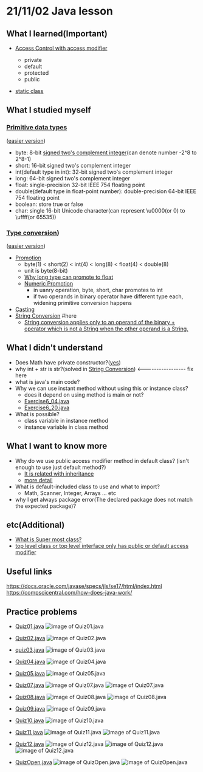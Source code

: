 # 21/11/02 Java lesson

## What I learned(Important)

* [Access Control with access modifier](https://docs.oracle.com/javase/specs/jls/se17/html/jls-6.html#jls-6.6)
  * private
  * default
  * protected
  * public

* [static class](https://docs.oracle.com/javase/specs/jls/se17/html/jls-8.html#jls-8.1.1.4)

## What I studied myself

### [Primitive data types](https://docs.oracle.com/javase/specs/jls/se17/html/jls-4.html#jls-4.2)

([easier version](https://docs.oracle.com/javase/tutorial/java/nutsandbolts/datatypes.html))

* byte: 8-bit [signed two's complement integer](https://m.blog.naver.com/PostView.naver?isHttpsRedirect=true&blogId=ecomarinesys&logNo=220600191718)(can denote number -2^8 to 2^8-1)
* short: 16-bit signed two's complement integer
* int(default type in int): 32-bit signed two's complement integer
* long: 64-bit signed two's complement integer
* float: single-precision 32-bit IEEE 754 floating point
* double(default type in float-point number): double-precision 64-bit IEEE 754 floating point
* boolean: store true or false
* char: single 16-bit Unicode character(can represent \u0000(or 0) to \uffff(or 65535))

### [Type conversion](https://docs.oracle.com/javase/specs/jls/se17/html/jls-5.html))

([easier version](https://stage-loving-developers.tistory.com/8))

* [Promotion](https://docs.oracle.com/javase/specs/jls/se17/html/jls-5.html#jls-5.1.2)
  * byte(1) < short(2) < int(4) < long(8) < float(4) < double(8)
  * unit is byte(8-bit)
  * [Why long type can promote to float](https://stackoverflow.com/questions/1293819/why-does-java-implicitly-without-cast-convert-a-long-to-a-float)
  * [Numeric Promotion](https://docs.oracle.com/javase/specs/jls/se17/html/jls-5.html#jls-5.6)
    * in uanry operation, byte, short, char promotes to int
    * if two operands in binary operator have different type each, widening primitive conversion happens
* [Casting](https://docs.oracle.com/javase/specs/jls/se17/html/jls-5.html#jls-5.5)
* [String Conversion](https://docs.oracle.com/javase/specs/jls/se17/html/jls-5.html#jls-5.1.11) #here
  * [String conversion applies only to an operand of the binary + operator which is not a String when the other operand is a String.](https://docs.oracle.com/javase/specs/jls/se17/html/jls-5.html#jls-5.4)

## What I didn't understand

* Does Math have private constructor?([yes](https://docs.oracle.com/javase/specs/jls/se17/html/jls-8.html#jls-8.8.10))
* why int + str is str?(solved in [String Conversion](#here)) <----------------- fix here
* what is java's main code?
* Why we can use instant method without using this or instance class?
  * does it depend on using method is main or not?
  * [Exercise6_04.java](../d019/Exercise6_04.java)
  * [Exercise6_20.java](../d019/Exercise6_20.java)
* What is possible?
  * class variable in instance method
  * instance variable in class method

## What I want to know more

* Why do we use public access modifier method in default class? (isn't enough to use just default method?)
  * [It is related with inheritance](https://stackoverflow.com/questions/5260467/public-methods-in-package-private-classes)
  * [more detail](https://stackoverflow.com/questions/2049718/what-is-the-use-of-having-public-methods-when-the-class-is-having-a-default-acce)
* What is default-included class to use and what to import?
  * Math, Scanner, Integer, Arrays ... etc
* why I get always package error(The declared package does not match the expected package)?

## etc(Additional)

* [What is Super most class?](https://blog.naver.com/javaking75/140176462001)
* [top level class or top level interface only has public or default access modifier](https://docs.oracle.com/javase/specs/jls/se17/html/jls-8.html#jls-8.1)

## Useful links

<https://docs.oracle.com/javase/specs/jls/se17/html/index.html>  
<https://compscicentral.com/how-does-java-work/>

## Practice problems

* [Quiz01.java](Quiz01.java)
![image of Quiz01.java](./img/quiz01.PNG)

* [Quiz02.java](Quiz02.java)
![image of Quiz02.java](./img/quiz02.PNG)

* [quiz03.java](quiz03.java)
![image of Quiz03.java](./img/quiz03.PNG)

* [Quiz04.java](Quiz04.java)
![image of Quiz04.java](./img/quiz04.PNG)

* [Quiz05.java](CircleManager.java)
![image of Quiz05.java](./img/quiz05.PNG)

* [Quiz07.java](MonthSchedule.java)
![image of Quiz07.java](./img/quiz07-1.PNG)
![image of Quiz07.java](./img/quiz07-2.PNG)

* [Quiz08.java](Quiz08.java)
![image of Quiz08.java](./img/quiz08-1.PNG)
![image of Quiz08.java](./img/quiz08-2.PNG)

* [Quiz09.java](StaticEx.java)
![image of Quiz09.java](./img/quiz09.PNG)

* [Quiz10.java](DicApp.java)
![image of Quiz10.java](./img/quiz10.PNG)

* [Quiz11.java](Quiz11.java)
![image of Quiz11.java](./img/quiz11-1.PNG)
![image of Quiz11.java](./img/quiz11-2.PNG)

* [Quiz12.java](Quiz12.java)
![image of Quiz12.java](./img/quiz12-1.PNG)
![image of Quiz12.java](./img/quiz12-2.PNG)
![image of Quiz12.java](./img/quiz12-3.PNG)

* [QuizOpen.java](WordGameApp.java)
![image of QuizOpen.java](./img/quiz_open-1.PNG)
![image of QuizOpen.java](./img/quiz_open-2.PNG)
